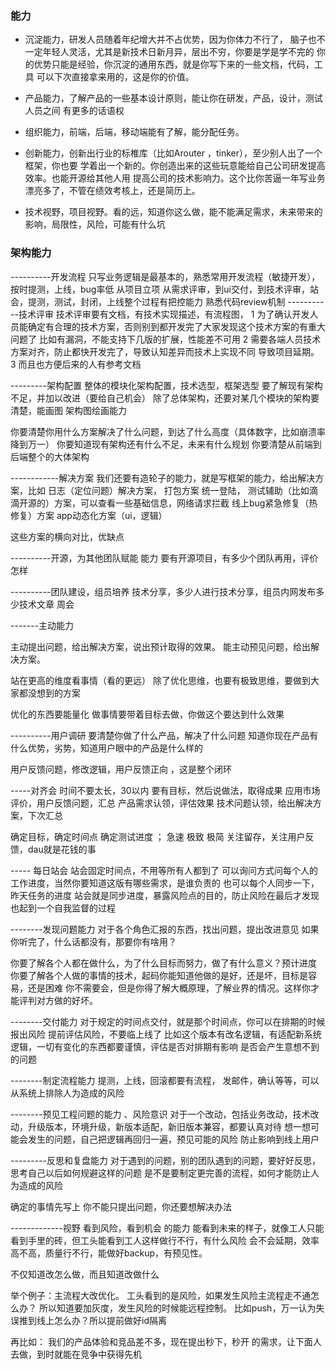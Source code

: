 ### 能力
* 沉淀能力，研发人员随着年纪增大并不占优势，因为你体力不行了，
脑子也不一定年轻人灵活，尤其是新技术日新月异，层出不穷，你要是学是学不完的
你的优势只能是经验，你沉淀的通用东西，就是你写下来的一些文档，代码，工具
可以下次直接拿来用的，这是你的价值。

* 产品能力，了解产品的一些基本设计原则，能让你在研发，产品，设计，测试人员之间
有更多的话语权

* 组织能力，前端，后端，移动端能有了解，能分配任务。

* 创新能力，创新出行业的标椎库（比如Arouter ，tinker），至少别人出了一个框架，你也要
学着出一个新的。你创造出来的这些玩意能给自己公司研发提高效率。也能开源给其他人用
提高公司的技术影响力。这个比你苦逼一年写业务漂亮多了，不管在绩效考核上，还是简历上。

* 技术视野，项目视野。看的远，知道你这么做，能不能满足需求，未来带来的影响，局限性，风险，可能有什么坑



### 架构能力

----------开发流程
只写业务逻辑是最基本的，熟悉常用开发流程（敏捷开发），按时提测，上线，bug率低
从项目立项
从需求评审，到ui交付，到技术评审，站会，提测，测试，封闭，上线整个过程有把控能力
熟悉代码review机制
-----------技术评审
技术评审要有文档，有技术实现描述，有流程图，
1
为了确认开发人员能确定有合理的技术方案，否则别到都开发完了大家发现这个技术方案的有重大问题了
比如有漏洞，不能支持下几版的扩展，性能差不可用
2
需要各端人员技术方案对齐，防止都快开发完了，导致认知差异而技术上实现不同
导致项目延期。
3
而且也方便后来的人有参考文档


---------架构配置 
整体的模块化架构配置，技术选型，框架选型
要了解现有架构不足，并加以改进（要给自己机会）
除了总体架构，还要对某几个模块的架构要清楚，能画图
架构图绘画能力

你要清楚你用什么方案解决了什么问题，到达了什么高度（具体数字，比如崩溃率降到万一）
你要知道现有架构还有什么不足，未来有什么规划
你要清楚从前端到后端整个的大体架构


------------解决方案
我们还要有造轮子的能力，就是写框架的能力，给出解决方案，比如
日志（定位问题）解决方案，
打包方案
统一登陆，
测试辅助（比如滴滴开源的）方案，可以查看一些基础信息，网络请求拦截
线上bug紧急修复（热修复）方案
app动态化方案（ui，逻辑）

这些方案的横向对比，优缺点

----------开源，为其他团队赋能 能力
要有开源项目，有多少个团队再用，评价怎样


----------团队建设，组员培养
技术分享，多少人进行技术分享，组员内网发布多少技术文章
周会

-------主动能力

主动提出问题，给出解决方案，说出预计取得的效果。
能主动预见问题，给出解决方案。

站在更高的维度看事情（看的更远）
除了优化思维，也要有极致思维，要做到大家都没想到的方案

优化的东西要能量化
做事情要带着目标去做，你做这个要达到什么效果

----------用户调研
要清楚你做了什么产品，解决了什么问题
知道你现在产品有什么优势，劣势，知道用户眼中的产品是什么样的

用户反馈问题，修改逻辑，用户反馈正向 ，这是整个闭环

-----对齐会
时间不要太长，30以内
要有目标，然后说做法，取得成果
应用市场评价，用户反馈问题，汇总
产品需求认领，评估效果
技术问题认领，给出解决方案，下次汇总

确定目标，确定时间点
确定测试进度 ；
急速 极致 极简
关注留存，关注用户反馈，dau就是花钱的事

----- 每日站会
站会固定时间点，不用等所有人都到了
可以询问方式问每个人的工作进度，当然你要知道这版有哪些需求，是谁负责的
也可以每个人同步一下，昨天任务的进度
站会就是同步进度，暴露风险点的目的，防止风险在最后才发现
也起到一个自我监督的过程

--------发现问题能力
对于各个角色汇报的东西，找出问题，提出改进意见
如果你听完了，什么话都没有，那要你有啥用？

你要了解各个人都在做什么，为了什么目标而努力，做了有什么意义？预计进度
你要了解各个人做的事情的技术，起码你能知道他做的是好，还是坏，目标是容易，还是困难
你不需要会，但是你得了解大概原理，了解业界的情况。这样你才能评判对方做的好坏。

--------交付能力
对于规定的时间点交付，就是那个时间点，你可以在排期的时候报出风险
提前评估风险，不要临上线了
比如这个版本有改名逻辑，有适配新系统逻辑，一切有变化的东西都要谨慎，评估是否对排期有影响
是否会产生意想不到的问题

--------制定流程能力
提测，上线，回滚都要有流程， 发邮件，确认等等，可以从系统上排除人为造成的风险

--------预见工程问题的能力 、风险意识
对于一个改动，包括业务改动，技术改动，升级版本，环境升级，新版本适配，新旧版本兼容，都要认真对待
想一想可能会发生的问题，自己把逻辑再回归一遍，预见可能的风险
防止影响到线上用户

---------反思和复盘能力
对于遇到的问题，别的团队遇到的问题，要好好反思，思考自己以后如何规避这样的问题
是不是要制定更完善的流程，如何才能防止人为造成的风险

确定的事情先写上
你不能只提出问题，你还要想解决办法


-------------视野
看到风险，看到机会 的能力
能看到未来的样子，就像工人只能看到手里的砖，但工头能看到工人这样做行不行，有什么风险
会不会延期，效率高不高，质量行不行，能做好backup，有预见性。

不仅知道改怎么做，而且知道改做什么

举个例子：主流程大改优化。 工头看到的是风险，如果发生风险主流程走不通怎么办？
所以知道要加灰度，发生风险的时候能远程控制。
比如push，万一认为失误推到线上怎么办？所以提前做好id隔离

再比如：
我们的产品体验和竞品差不多，现在提出秒下，秒开 的需求，让下面人去做，到时就能在竞争中获得先机








